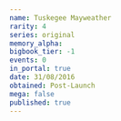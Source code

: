 ```yaml
---
name: Tuskegee Mayweather
rarity: 4
series: original
memory_alpha:
bigbook_tier: -1
events: 0
in_portal: true
date: 31/08/2016
obtained: Post-Launch
mega: false
published: true
---
```



